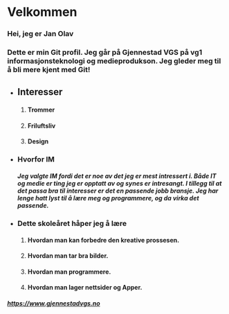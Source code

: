 # **Velkommen**

### Hei, jeg er Jan Olav

### Dette er min Git profil. Jeg går på Gjennestad VGS på vg1 informasjonsteknologi og medieprodukson. Jeg gleder meg til å bli mere kjent med Git!



- ## Interesser

     1. #### Trommer
     2. #### Friluftsliv
     3. #### Design


- ### Hvorfor IM
    #####    Jeg valgte IM fordi det er noe av det jeg er mest intressert i. Både IT og medie er ting jeg er opptatt av og synes er intresangt. I tillegg til at det passa bra til interesser er det en passende jobb bransje. Jeg har lenge hatt lyst til å lære meg og programmere, og da virka det passende.


- ### Dette skoleåret håper jeg å lære 
    1. #### Hvordan man kan forbedre den kreative prossesen.
    2. #### Hvordan man tar bra bilder.
    3. #### Hvordan man programmere.
    4. #### Hvordan man lager nettsider og Apper.


 ##### https://www.gjennestadvgs.no